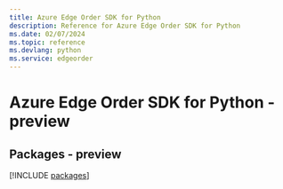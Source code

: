 ```yaml
---
title: Azure Edge Order SDK for Python
description: Reference for Azure Edge Order SDK for Python
ms.date: 02/07/2024
ms.topic: reference
ms.devlang: python
ms.service: edgeorder
---
```

# Azure Edge Order SDK for Python - preview
## Packages - preview
[!INCLUDE [packages](edge-order-index.md)]